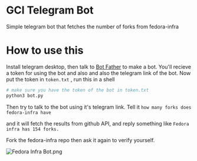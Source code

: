 # GCI Telegram Bot

Simple telegram bot that fetches the number of forks from fedora-infra

# How to use this

Install telegram desktop, then talk to [Bot Father](https://telegram.me/BotFather) to make a bot. You'll recieve a token for using the bot and also and also the telegram link of the bot. Now put the token in `token.txt` , run this in a shell

```bash
# make sure you have the token of the bot in token.txt
python3 bot.py
```

Then try to talk to  the bot using it's telegram link. Tell it
`how many forks does fedora-infra have`

and it will fetch the results from github API, and reply something like
`Fedora infra has 154 forks.`

Fork the fedora-infra repo then ask it again to verify yourself.

![Fedora Infra Bot.png](../master/fedora_infra_bot.png?raw=true)
